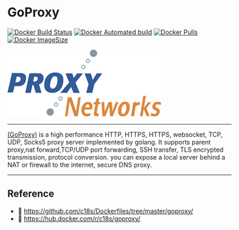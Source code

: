 # GoProxy

[![Docker Build Status](https://img.shields.io/docker/build/c18s/goproxy.svg)][dockerhub_build]
[![Docker Automated build](https://img.shields.io/docker/automated/c18s/goproxy.svg)][dockerhub]
[![Docker Pulls](https://img.shields.io/docker/pulls/c18s/goproxy.svg)][dockerhub]
[![Docker ImageSize](https://images.microbadger.com/badges/image/c18s/goproxy.svg)][dockerhub_tag]

![GoProxy](https://raw.githubusercontent.com/c18s/Dockerfiles/master/goproxy/logo.png)

---

[(GoProxy)][1] is a high performance HTTP, HTTPS, HTTPS, websocket, TCP, UDP, Socks5 proxy server implemented by golang. It supports parent proxy,nat forward,TCP/UDP port forwarding, SSH transfer, TLS encrypted transmission, protocol conversion. you can expose a local server behind a NAT or firewall to the internet, secure DNS proxy.

---

## Reference

- 🐛 <https://github.com/c18s/Dockerfiles/tree/master/goproxy/>
- 🐳 <https://hub.docker.com/r/c18s/goproxy/>

[1]: https://github.com/snail007/goproxy
[dockerhub]: https://hub.docker.com/r/c18s/goproxy/
[dockerhub_tag]: https://hub.docker.com/r/c18s/goproxy/tags/
[dockerhub_build]: https://hub.docker.com/r/c18s/goproxy/builds/
